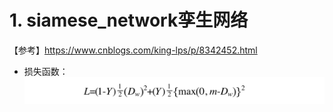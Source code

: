 

# 1. siamese_network孪生网络

【参考】https://www.cnblogs.com/king-lps/p/8342452.html

+ 损失函数：
![IMAGE](imgs/siamess_loss.png)

